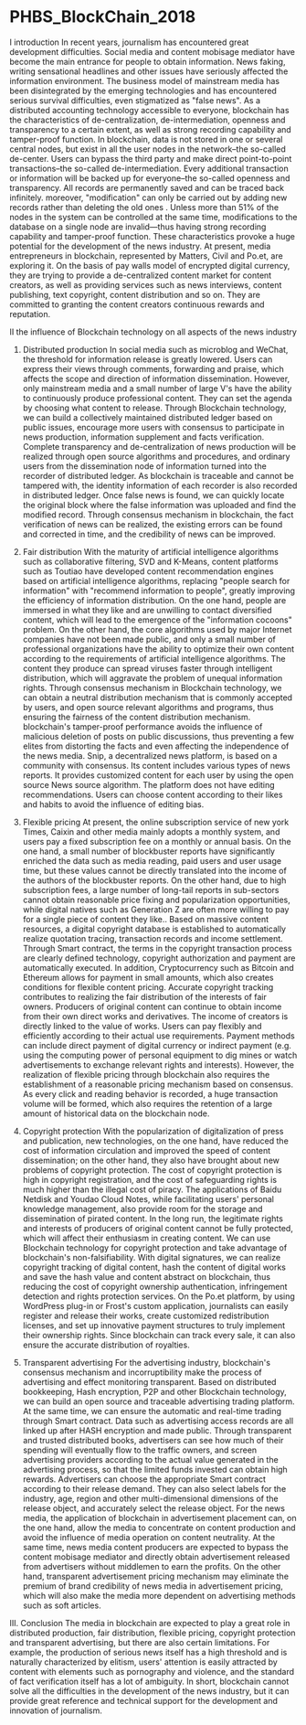 # PHBS_BlockChain_2018
I introduction
 In recent years, journalism has encountered great development difficulties. Social media and content mobisage mediator have become the main entrance for people to obtain information. News faking, writing sensational headlines and other issues have seriously affected the information environment. The business model of mainstream media has been disintegrated by the emerging technologies and has encountered serious survival difficulties, even stigmatized as "false news".
 As a distributed accounting technology accessible to everyone, blockchain has the characteristics of de-centralization, de-intermediation, openness and transparency to a certain extent, as well as strong recording capability and tamper-proof function.  In blockchain, data is not stored in one or several central nodes, but exist in all the user nodes in the network–the so-called de-center.  Users can bypass the third party and make direct point-to-point transactions–the so-called de-intermediation. Every additional transaction or information will be backed up for everyone–the so-called openness and transparency.  All records are permanently saved and can be traced back infinitely. moreover, "modification" can only be carried out by adding new records rather than deleting the old ones .  Unless more than 51% of the nodes in the system can be controlled at the same time, modifications to the database on a single node are invalid―thus having strong recording capability and tamper-proof function.
 These characteristics provoke a huge potential for the development of the news industry. At present, media entrepreneurs in blockchain, represented by Matters, Civil and Po.et, are exploring it. On the basis of pay walls model of encrypted digital currency, they are trying to provide a de-centralized content market for content creators, as well as providing services such as news interviews, content publishing, text copyright, content distribution and so on. They are committed to granting the content creators continuous rewards and reputation.
 
 Ⅱ the influence of Blockchain technology on all aspects of the news industry
 1. Distributed production
 In social media such as microblog and WeChat, the threshold for information release is greatly lowered. Users can express their views through comments, forwarding and praise, which affects the scope and direction of information dissemination. However, only mainstream media and a small number of large V's have the ability to continuously produce professional content. They can set the agenda by choosing what content to release.
 Through Blockchain technology, we can build a collectively maintained distributed ledger based on public issues, encourage more users with consensus to participate in news production, information supplement and facts verification. Complete transparency and de-centralization of news production will be realized through open source algorithms and procedures, and ordinary users from the dissemination node of information turned into the recorder of distributed ledger.
 As blockchain is traceable and cannot be tampered with, the identity information of each recorder is also recorded in distributed ledger. Once false news is found, we can quickly locate the original block where the false information was uploaded and find the modified record. Through consensus mechanism in blockchain, the fact verification of news can be realized, the existing errors can be found and corrected in time, and the credibility of news can be improved.
 
 2. Fair distribution
 With the maturity of artificial intelligence algorithms such as collaborative filtering, SVD and K-Means, content platforms such as Toutiao have developed content recommendation engines based on artificial intelligence algorithms, replacing "people search for information" with "recommend information to people", greatly improving the efficiency of information distribution.  On the one hand, people are immersed in what they like and are unwilling to contact diversified content, which will lead to the emergence of the "information cocoons" problem.  On the other hand, the core algorithms used by major Internet companies have not been made public, and only a small number of professional organizations have the ability to optimize their own content according to the requirements of artificial intelligence algorithms. The content they produce can spread viruses faster through intelligent distribution, which will aggravate the problem of unequal information rights.
 Through consensus mechanism in Blockchain technology, we can obtain a neutral distribution mechanism that is commonly accepted by users, and open source relevant algorithms and programs, thus ensuring the fairness of the content distribution mechanism. blockchain's tamper-proof performance avoids the influence of malicious deletion of posts on public discussions, thus preventing a few elites from distorting the facts and even affecting the independence of the news media.
 Snip, a decentralized news platform, is based on a community with consensus. Its content includes various types of news reports. It provides customized content for each user by using the open source News source algorithm. The platform does not have editing recommendations. Users can choose content according to their likes and habits to avoid the influence of editing bias.
 
 3. Flexible pricing
 At present, the online subscription service of new york Times, Caixin and other media mainly adopts a monthly system, and users pay a fixed subscription fee on a monthly or annual basis.  On the one hand, a small number of blockbuster reports have significantly enriched the data such as media reading, paid users and user usage time, but these values cannot be directly translated into the income of the authors of the blockbuster reports.  On the other hand, due to high subscription fees, a large number of long-tail reports in sub-sectors cannot obtain reasonable price fixing and popularization opportunities, while digital natives such as Generation Z are often more willing to pay for a single piece of content they like..
 Based on massive content resources, a digital copyright database is established to automatically realize quotation tracing, transaction records and income settlement. Through Smart contract, the terms in the copyright transaction process are clearly defined technology, copyright authorization and payment are automatically executed.  In addition, Cryptocurrency such as Bitcoin and Ethereum allows for payment in small amounts, which also creates conditions for flexible content pricing.
 Accurate copyright tracking contributes to realizing the fair distribution of the interests of fair owners. Producers of original content can continue to obtain income from their own direct works and derivatives. The income of creators is directly linked to the value of works.  Users can pay flexibly and efficiently according to their actual use requirements. Payment methods can include direct payment of digital currency or indirect payment (e.g. using the computing power of personal equipment to dig mines or watch advertisements to exchange relevant rights and interests).
 However, the realization of flexible pricing through blockchain also requires the establishment of a reasonable pricing mechanism based on consensus. As every click and reading behavior is recorded, a huge transaction volume will be formed, which also requires the retention of a large amount of historical data on the blockchain node.
 
 4. Copyright protection
 With the popularization of digitalization of press and publication, new technologies, on the one hand, have reduced the cost of information circulation and improved the speed of content dissemination; on the other hand, they also have brought about new problems of copyright protection. The cost of copyright protection is high in copyright registration, and the cost of safeguarding rights is much higher than the illegal cost of piracy. The applications of Baidu Netdisk and Youdao Cloud Notes, while facilitating users' personal knowledge management, also provide room for the storage and dissemination of pirated content.  In the long run, the legitimate rights and interests of producers of original content cannot be fully protected, which will affect their enthusiasm in creating content.
 We can use Blockchain technology for copyright protection and take advantage of blockchain's non-falsifiability.  With digital signatures, we can realize copyright tracking of digital content, hash the content of digital works and save the hash value and content abstract on blockchain, thus reducing the cost of copyright ownership authentication, infringement detection and rights protection services.
 On the Po.et platform, by using WordPress plug-in or Frost's custom application, journalists can easily register and release their works, create customized redistribution licenses, and set up innovative payment structures to truly implement their ownership rights.  Since blockchain can track every sale, it can also ensure the accurate distribution of royalties.
 
 5. Transparent advertising
 For the advertising industry, blockchain's consensus mechanism and incorruptibility make the process of advertising and effect monitoring transparent.  Based on distributed bookkeeping, Hash encryption, P2P and other Blockchain technology, we can build an open source and traceable advertising trading platform. At the same time, we can ensure the automatic and real-time trading through Smart contract. Data such as advertising access records are all linked up after HASH encryption and made public.
 Through transparent and trusted distributed books, advertisers can see how much of their spending will eventually flow to the traffic owners, and screen advertising providers according to the actual value generated in the advertising process, so that the limited funds invested can obtain high rewards. Advertisers can choose the appropriate Smart contract according to their release demand. They can also select labels for the industry, age, region and other multi-dimensional dimensions of the release object, and accurately select the release object.
 For the news media, the application of blockchain in advertisement placement can, on the one hand, allow the media to concentrate on content production and avoid the influence of media operation on content neutrality. At the same time, news media content producers are expected to bypass the content mobisage mediator and directly obtain advertisement released from advertisers without middlemen to earn the profits. On the other hand, transparent advertisement pricing mechanism may eliminate the premium of brand credibility of news media in advertisement pricing, which will also make the media more dependent on advertising methods such as soft articles.
 
 III. Conclusion
 The media in blockchain are expected to play a great role in distributed production, fair distribution, flexible pricing, copyright protection and transparent advertising, but there are also certain limitations. For example, the production of serious news itself has a high threshold and is naturally characterized by elitism, users' attention is easily attracted by content with elements such as pornography and violence, and the standard of fact verification itself has a lot of ambiguity. In short, blockchain cannot solve all the difficulties in the development of the news industry, but it can provide great reference and technical support for the development and innovation of journalism.
